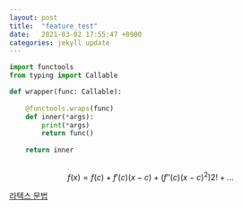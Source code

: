 ```yaml
---
layout: post
title:  "feature_test"
date:   2021-03-02 17:55:47 +0900
categories: jekyll update
---
```


```python
import functools
from typing import Callable 

def wrapper(func: Callable):
    
    @functools.wraps(func)
    def inner(*args):
        print(*args)    
        return func()
    
    return inner
    
```

$$f(x) = f(c) + f'(c)(x - c) + (f''(c)(x - c)^2)2! + ...$$  

[라텍스 문법](https://en.wikibooks.org/wiki/LaTeX/Mathematics)
